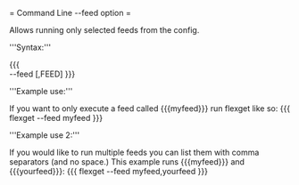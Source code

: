= Command Line --feed option =

Allows running only selected feeds from the config.

'''Syntax:'''

{{{        
--feed <FEED>[,FEED]
}}}

'''Example use:'''

If you want to only execute a feed called {{{myfeed}}} run flexget like so:
{{{
flexget --feed myfeed
}}}

'''Example use 2:'''

If you would like to run multiple feeds you can list them with comma separators (and no space.) This example runs {{{myfeed}}} and {{{yourfeed}}}:
{{{
flexget --feed myfeed,yourfeed
}}}